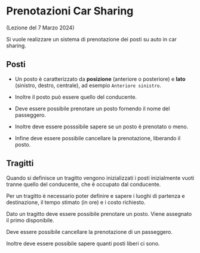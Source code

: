 # Prenotazioni Car Sharing
(Lezione del 7 Marzo 2024)

Si vuole realizzare un sistema di prenotazione dei posti su auto in car sharing.

## Posti

- Un posto è caratterizzato da **posizione** (anteriore o posteriore) e **lato** (sinistro, destro, centrale), ad esempio `Anteriore sinistro`. 

- Inoltre il posto può essere quello del conducente.

- Deve essere possibile prenotare un posto fornendo il nome del passeggero.

- Inoltre deve essere posssibile sapere se un posto è prenotato o meno.

- Infine deve essere possibile cancellare la prenotazione, liberando il posto.


## Tragitti

Quando si definisce un tragitto vengono inizializzati i posti inizialmente vuoti tranne quello del conducente, che è occupato dal conducente.

Per un tragitto è necessario poter definire e sapere i luoghi di partenza e destinazione, il tempo stimato (in ore) e i costo richiesto.

Dato un tragitto deve essere possibile prenotare un posto. Viene assegnato il primo disponibile.

Deve essere possibile cancellare la prenotazione di un passeggero.

Inoltre deve essere possibile sapere quanti posti liberi ci sono.